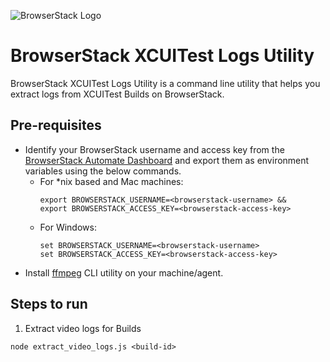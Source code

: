 ![BrowserStack Logo](https://camo.githubusercontent.com/09765325129b9ca76d770b128dbe30665379b7f2915d9b60bf57fc44d9920305/68747470733a2f2f7777772e62726f77736572737461636b2e636f6d2f696d616765732f7374617469632f6865616465722d6c6f676f2e6a7067)

# BrowserStack XCUITest Logs Utility

BrowserStack XCUITest Logs Utility is a command line utility that helps you extract logs from XCUITest Builds on BrowserStack.

## Pre-requisites

- Identify your BrowserStack username and access key from the [BrowserStack Automate Dashboard](https://app-automate.browserstack.com/) and export them as environment variables using the below commands.
  - For \*nix based and Mac machines:
    ```
    export BROWSERSTACK_USERNAME=<browserstack-username> &&
    export BROWSERSTACK_ACCESS_KEY=<browserstack-access-key>
    ```
  - For Windows:
    ```
    set BROWSERSTACK_USERNAME=<browserstack-username>
    set BROWSERSTACK_ACCESS_KEY=<browserstack-access-key>
    ```
- Install [ffmpeg](https://ffmpeg.org/download.html) CLI utility on your machine/agent.

## Steps to run

1. Extract video logs for Builds

```
node extract_video_logs.js <build-id>
```
